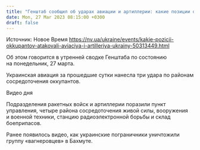 ```yaml
---
title: "Генштаб сообщил об ударах авиации и артиллерии: какие позиции оккупантов попали под огонь"
date: Mon, 27 Mar 2023 08:15:00 +0300
draft: false
---
```

Источник: Новое Время https://nv.ua/ukraine/events/kakie-pozicii-okkupantov-atakovali-aviaciya-i-artilleriya-ukrainy-50313449.html


Об этом говорится в утренней сводке Генштаба по состоянию на понедельник, 27 марта.

Украинская авиация за прошедшие сутки нанесла три удара по районам сосредоточения оккупантов.

  Видео дня   

Подразделения ракетных войск и артиллерии поразили пункт управления, четыре района сосредоточения живой силы, вооружения и военной техники, станцию радиоэлектронной борьбы и склад боеприпасов.

Ранее появилось видео, как украинские пограничники уничтожили группу «вагнеровцев» в Бахмуте.
